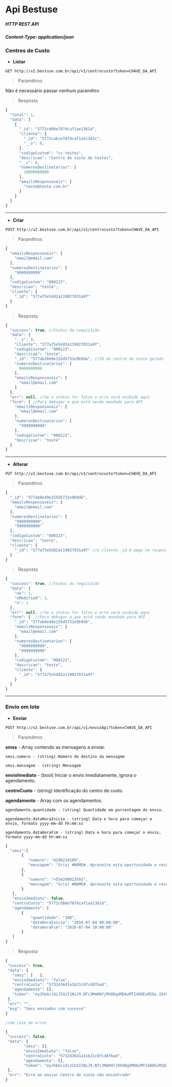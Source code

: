 # Api Bestuse


##### HTTP REST API
##### Content-Type: application/json

### Centros de Custo

* **Listar**

```
GET http://v2.bestuse.com.br/api/v1/centrocusto?token=CHAVE_DA_API
```

> Paramêtros

Não é necessário passar nenhum paramêtro



> Resposta

```javascript
{
  "total": 1,
  "data": [
    {
      "_id": "5772cd66e787dcaf1ae1361d",
      "cliente": {
        "_id": "5772cabce787dcaf1ae1361c",
        "__v": 0,
      },
      "codigoCustom": "cc-testes",
      "descricao": "Centro de custo de testes",
      "__v": 0,
      "numerosDestinatarios": [
        10000000000
      ],
      "emailsResponsaveis": [
        "teste@teste.com.br"
      ]
    }
  ]
}
```

---

* **Criar**

```
POST http://v2.bestuse.com.br/api/v1/centrocusto?token=CHAVE_DA_API
```

> Paramêtros

```javascript
{
  "emailsResponsaveis": [
    "email@email.com"
  ],
  "numerosDestinatarios": [
    "9999999999"
  ],
  "codigoCustom": "000123",
  "descricao": "teste",
  "cliente": {
  	"_id": "577a75e5dd2a119027031a9f"
  }
}
```

> Resposta

```javascript
{
  "success": true, //Status da requisição
  "data": {
    "__v": 0,
    "cliente": "577a75e5dd2a119027031a9f",
    "codigoCustom": "000123",
    "descricao": "teste",
    "_id": "577ab26b9e155d5732e9b9da", //ID do centro de custo gerado
    "numerosDestinatarios": [
      9999999999
    ],
    "emailsResponsaveis": [
      "email@email.com"
    ]
  },
  "err": null, //Se o status for false o erro será exibido aqui
  "form": { //Para debugar o que está sendo mandado para API
    "emailsResponsaveis": [
      "email@email.com"
    ],
    "numerosDestinatarios": [
      "9999999999"
    ],
    "codigoCustom": "000123",
    "descricao": "teste"
  }
}
```

---

* **Alterar**

```
PUT http://v2.bestuse.com.br/api/v1/centrocusto?token=CHAVE_DA_API
```

> Paramêtros

```javascript
{
  "_id": "577ab8e49e155d5732e9b9db",
  "emailsResponsaveis": [
    "email@email.com"
  ],
  "numerosDestinatarios": [
    "9999999999",
    "9999999999"
  ],
  "codigoCustom": "000123",
  "descricao": "teste",
  "cliente": {
  	"_id": "577a75e5dd2a119027031a9f" //o cliente._id é pego na resposta de uma criação ou listagem dos centros de custo
  }
}
```


> Resposta

```javascript
{
  "success": true, //Status da requisição
  "data": {
    "ok": 1,
    "nModified": 1,
    "n": 1
  },
  "err": null, //Se o status for false o erro será exibido aqui
  "form": {  //Para debugar o que está sendo mandado para API
    "_id": "577ab8e49e155d5732e9b9db",
    "emailsResponsaveis": [
      "email@email.com"
    ],
    "numerosDestinatarios": [
      "9999999999",
      "9999999999"
    ],
    "codigoCustom": "000123",
    "descricao": "teste",
    "cliente": {
      "_id": "577a75e5dd2a119027031a9f"
    }
  }
}
```

---

### Envio em lote


* **Enviar**

```
POST http://v2.bestuse.com.br/api/v1/envioApi?token=CHAVE_DA_API
```

> Paramêtros

**smss** - Array contendo as mensagens a enviar.

    smss.numero - (string) Número de destino da mensagem

    smss.mensagem - (string) Mensagem

**envioImediato** - (bool) Iniciar o envio imediatamente, ignora o agendamento.

**centroCusto** - (string) Identificação do centro de custo.

**agendamento** - Array com os agendamentos.

    agendamento.quantidade - (string) Quantidade em porcentagem do envio.

    agendamento.dataHoraInicio - (string) Data e hora para começar o envio, formato yyyy-mm-dd hh:mm:ss

    agendamento.dataHoraFim - (string) Data e hora para começar o envio, formato yyyy-mm-dd hh:mm:ss


```javascript
{
  "smss":[
       {
          "numero": "4299234180",
          "mensagem": "Sr(a) #NOME#. Aproveite esta oportunidade e resolva suas pendencias educacionais. Ligue 71 3015-5890 ou 31 2534-3001 e Confira excelentes condicoes."
       },
       {
          "numero": "+554299813593",
          "mensagem": "Sr(a) #NOME#. Aproveite esta oportunidade e resolva suas pendencias educacionais. Ligue 71 3015-5890 ou 31 2534-3001 e Confira excelentes condicoes."
       }
   ],
   "envioImediato": false,
   "centroCusto": "5772cd66e787dcaf1ae1361d",
   "agendamento": [
       {
           "quantidade": "100",
           "dataHoraInicio": "2016-07-04 08:00:00",
           "dataHoraFim": "2016-07-04 10:00:00"
       }
   ]
}
```

> Resposta

```javascript
{
 "success": true,
 "data": {
   "smss": [   ],
   "envioImediato": "false",
   "centroCusto": "573243641a1b21c07cd8fbad",
   "agendamento": [],
   "token": "eyJhbGciOiJIUzI1NiJ9.NTc3MmM4YjRhODg4MDAzMTI4ODExM2Qx.IAtPk5LVYarlrWqR0zBMyF9ohGDa3AuTa46AYBREtzA"
 },
 "err": "",
 "msg": "Smss enviados com sucesso"
}
```

```javascript
//em caso de erros

{
 "success": false,
 "data": {
        "smss": [],
        "envioImediato": "false",
        "centroCusto": "573243641a1sb21c07cd8fbad",
        "agendamento": [],
        "token": "eyJhbGciOiJIUzI1NiJ9.NTc3MmM4YjRhODg4MDAzMTI4ODExM2Qx.IAtPk5LVYarlrWqR0zBMyF9ohGDa3AuTa46AYBREtzA"
 },
 "err": "Erro ao enviar.Centro de custo não encontrado"
}
```